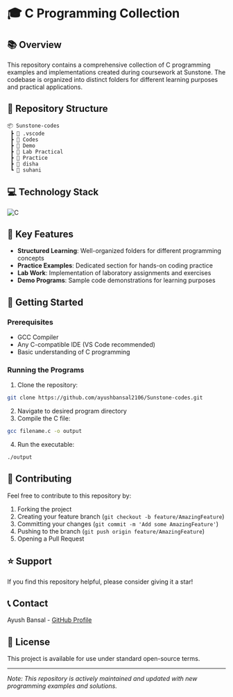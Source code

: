 # 🎓 C Programming Collection

## 📚 Overview
This repository contains a comprehensive collection of C programming examples and implementations created during coursework at Sunstone. The codebase is organized into distinct folders for different learning purposes and practical applications.

## 📂 Repository Structure

```
📦 Sunstone-codes
 ┣ 📂 .vscode
 ┣ 📂 Codes
 ┣ 📂 Demo
 ┣ 📂 Lab Practical
 ┣ 📂 Practice
 ┣ 📂 disha
 ┗ 📂 suhani
```

## 💻 Technology Stack
![C](https://img.shields.io/badge/C-100%25-blue)

## 🎯 Key Features
- **Structured Learning**: Well-organized folders for different programming concepts
- **Practice Examples**: Dedicated section for hands-on coding practice
- **Lab Work**: Implementation of laboratory assignments and exercises
- **Demo Programs**: Sample code demonstrations for learning purposes

## 🚀 Getting Started

### Prerequisites
- GCC Compiler
- Any C-compatible IDE (VS Code recommended)
- Basic understanding of C programming

### Running the Programs
1. Clone the repository:
```bash
git clone https://github.com/ayushbansal2106/Sunstone-codes.git
```
2. Navigate to desired program directory
3. Compile the C file:
```bash
gcc filename.c -o output
```
4. Run the executable:
```bash
./output
```

## 📝 Contributing
Feel free to contribute to this repository by:
1. Forking the project
2. Creating your feature branch (`git checkout -b feature/AmazingFeature`)
3. Committing your changes (`git commit -m 'Add some AmazingFeature'`)
4. Pushing to the branch (`git push origin feature/AmazingFeature`)
5. Opening a Pull Request

## ⭐ Support
If you find this repository helpful, please consider giving it a star!

## 📞 Contact
Ayush Bansal - [GitHub Profile](https://github.com/ayushbansal2106)

## 📄 License
This project is available for use under standard open-source terms.

---
*Note: This repository is actively maintained and updated with new programming examples and solutions.* 
